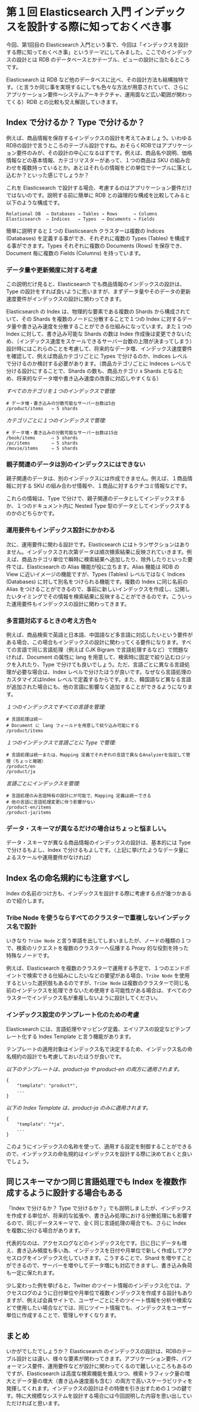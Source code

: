 # 第１回 Elasticsearch 入門 インデックスを設計する際に知っておくべき事
今回、第1回目の Elasticsearch 入門という事で、今回は「インデックスを設計する際に知っておくべき事」というテーマにしてみました。ここでのインデックスの設計とは RDB のデータベースとかテーブル、ビューの設計に当たるところです。

Elasticsearch は RDB など他のデータベスに比べ、その設計方法も結構独特です。（と言うか同じ事を実現するにしても色々な方法が用意されていて、さらにアプリケーション要件〜システムアーキテクチャ、運用面など広い範囲が関わってくる）RDB との比較も交え解説していきます。

## Index で分けるか？ Type で分けるか？
例えば、商品情報を保存するインデックスの設計を考えてみましょう。いわゆるRDBの設計で言うところのテーブル設計ですね。おそらくRDBではアプリケーション要件のみが、その設計の中心になるはずです。例えば、商品名や説明、価格情報などの基本情報、カテゴリマスターがあって、１つの商品は SKU の組み合わせを複数持っているとか。あとはそれらの情報をどの単位でテーブルに落とし込むか？といった感じでしょうか？

これを Elasticsearch で設計する場合、考慮するのはアプリケーション要件だけではないのです。説明する前に簡単に RDB との論理的な構成を比較してみると以下のような構成です。

```
Relational DB  ⇒ Databases ⇒ Tables ⇒ Rows      ⇒ Columns
Elasticsearch  ⇒ Indices   ⇒ Types  ⇒ Documents ⇒ Fields
```

簡単に説明すると１つの Elasticsearch クラスターは複数の Indices (Databases) を定義する事ができ、それぞれに複数の Types (Tables) を構成する事ができます。Types それぞれに複数の Documents (Rows) を保存でき、Document 毎に複数の Fields (Columns) を持っています。

### データ量や更新頻度に対する考慮
この説明だけ見ると、Elasticsearch でも商品情報のインデックスの設計は、Type の設計をすれば良いように思いますが、まずデータ量やそのデータの更新速度要件がインデックスの設計に関わってきます。

Elasticsearch の Index は、物理的な要素である複数の Shards から構成されていて、その Shards を複数のノードに分散することで１つの Index に対するデータ量や書き込み速度を分散することができる仕組みになっています。また１つの Index に対して、書き込み可能な Shards の数は Index 作成後は変更できないため、（インデックス速度をスケールできるサーバー台数の上限が決まってしまう）設計時にはこれらのことを考慮して、将来的なデータ増、インデックス速度要件を確認して、例えば商品カテゴリごとに Types で分けるのか、Indices レベルで分けるのか検討する必要があります。（商品カテゴリごとに Indeces レベルで分ける設計にすることで、Shards の数も、商品カテゴリ x Shards となるため、将来的なデータ増や書き込み速度の改善に対応しやすくなる）


_すべてのカテゴリを１つのインデックスで管理:_

```
# データ増・書き込みの分散可能なサーバー台数は5台
/product/items   ⇒ 5 shards
```

_カテゴリごとに１つのインデックスで管理:_

```
# データ増・書き込みの分散可能なサーバー台数は15台
/book/items      ⇒ 5 shards
/pc/items		 ⇒ 5 shards
/movie/items     ⇒ 5 shards
```

### 親子関連のデータは別のインデックスにはできない
親子関連のデータは、別のインデックスには作成できません。例えば、１商品情報に対する SKU の組み合わせ情報や、１商品に対するクチコミ情報などです。

これらの情報は、Type で分けで、親子関連のデータとしてインデックスするか、１つのドキュメント内に Nested Type 型のデータとしてインデックスするのかのどちらかです。

### 運用要件もインデックス設計にかかわる
次に、運用要件に関わる設計です。Elasticsearch にはトランザクションはありません。インデックスされ次第データは順次検索結果に反映されていきます。例えば、商品カテゴリ単位で瞬時に検索結果へ追加したり、除外したりといった要件では、Elasticsearch の Alias 機能が役に立ちます。Alias 機能は RDB の View に近いイメージの機能ですが、Types (Tables) レベルではなく Indices (Databases) に対して別名をつけられる機能です。複数の Index に同じ名前の Alias をつけることができるので、事前に新しいインデックスを作成し、公開したいタイミングでその情報を検索結果に反映することができるのです。こういった運用要件もインデックスの設計に関わってきます。


### 多言語対応するときの考え方色々
例えば、商品検索で英語と日本語、中国語など多言語に対応したいという要件がある場合、この場合もインデックスの設計に関わってくる要件になります。すべての言語で同じ言語処理（例えば CJK Bigram で言語処理するなど）で問題なければ、Document の属性に lang を用意して、検索時に固定で絞り込むロジックを入れたり、Type で分けても良いでしょう。ただ、言語ごとに異なる言語処理が必要な場合は、Index レベルで分けたほうが良いです。なぜなら言語処理のカスタマイズはIndex レベルで定義するからです。また、韓国語など異なる言語が追加された場合にも、他の言語に影響なく追加することができるようになります。

_１つのインデックスですべての言語を管理:_

```
# 言語処理は統一
# Document に lang フィールドを用意して絞り込み可能にする
/product/items
```

_１つのインデックスで言語ごとに Type で管理:_

```
# 言語処理は統一または、Mapping 定義でそれぞれの言語で異なるAnalyzerを指定して管理（ちょっと複雑）
/product/en
/product/ja
```

_言語ごとにインデックスを管理:_

```
# 言語処理のみ言語特有の設計にが可能で、Mapping 定義は統一できる
# 他の言語に言語処理変更に伴う影響がない
/product-en/items
/product-ja/items
```

### データ・スキーマが異なるだけの場合はちょっと悩ましい。
データ・スキーマが異なる商品情報のインデックスの設計は、基本的には Type で分けるもよし、Index で分けるもよしです。（上記に挙げたようなデータ量によるスケールや運用要件がなければ）


## Index 名の命名規約にも注意すべし
Index の名前のつけ方も、インデックスを設計する際に考慮する点が幾つかあるので紹介します。

### Tribe Node を使うならすべてのクラスターで重複しないインデックス名で設計
いきなり ``Tribe Node`` と言う単語を出してしまいましたが、ノードの種類の１つで、検索のリクエストを複数のクラスターへ伝播する Proxy 的な役割を持った特殊なノードです。

例えば、Elasticsearch を複数のクラスターで運用する予定で、１つのエンドポイントで検索できる仕組みにしたいなどの要望がある場合、``Tribe Node`` を使用するといった選択肢もあるのですが、``Tribe Node`` は複数のクラスターで同じ名前のインデックスを処理できないため使用する可能性がある場合は、すべてのクラスターでインデックス名が重複しないように設計してください。

### インデックス設定のテンプレート化のための考慮
Elasticsearch には、言語処理やマッピング定義、エイリアスの設定などテンプレート化する Index Template と言う機能があります。

テンプレートの適用対象はインデックス名で決定するため、インデックス名の命名規約の設計でも考慮しておいたほうが良いです。

_以下のテンプレートは、product-ja や product-en の両方に適用されます。_

```
{
    "template": "product*",
    ...
}
```

_以下の Index Template は、product-ja のみに適用されます。_

```
{
    "template": "*ja",
    ...
}
```

このようにインデックスの名称を使って、適用する設定を制御することができるので、インデックスの命名規約はインデックスを設計する際に決めておくと良いでしょう。

## 同じスキーマかつ同じ言語処理でも Index を複数作成するように設計する場合もある
「Index で分けるか？ Type で分けるか？」でも説明しましたが、インデックスを作成する単位が、将来的な拡張や、書き込み処理における分散処理にも影響するので、同じデータスキーマで、全く同じ言語処理の場合でも、さらに Index を複数に分ける場合があります。

代表的なのは、アクセスログなどのインデックス化です。日に日にデータも増え、書き込み頻度も多い為、インデックスを日付や月単位で新しく作成してアクセスログをインデックス化していきます。こうすることで、Shard を増やすことができるので、サーバーを増やしてデータ増にも対応できますし、書き込み負荷も一定に保たれます。

少し変わった例を挙げると、Twitter のツイート情報のインデックス化では、アクセスログのように日付単位や月単位で複数インデックスを作成する設計もありますが、例えば会員サイトで、ユーザーごとにそのツイート情報を分析や検索などで使用したい場合などでは、同じツイート情報でも、インデックスをユーザー単位に作成することで、管理しやすくなります。


## まとめ
いかがでしたでしょうか？ Elasticsearch のインデックスの設計は、RDBのテーブル設計とは違い、様々な要素が関わってきます。アプリケーション要件、パフォーマンス要件、運用要件などが設計に関わってくるので難しいところもあるのですが、Elasticsearch は高度な検索機能を備えつつ、検索トラフィック量の増大とデータ量の増大（書き込み速度面も含む）の両方で高いスケーラビリティを発揮してくれます。インデックスの設計はその特徴を引き出すための１つの鍵です。特に大規模なシステムを設計する場合には今回説明した内容を思い出していただければと思います。
